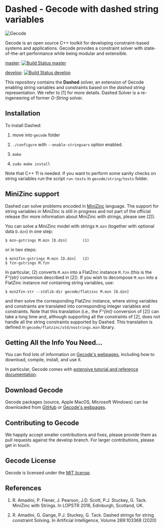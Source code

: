 # Dashed - Gecode with dashed string variables

![Gecode](images/gecode-logo-100.png "Gecode")

Gecode is an open source C++ toolkit for developing
constraint-based systems and applications. Gecode provides a
constraint solver with state-of-the-art performance while being
modular and extensible.

[master](https://github.com/Gecode/gecode/tree/master): 
[![Build Status master](https://api.travis-ci.org/Gecode/gecode.svg?branch=master)](https://travis-ci.org/Gecode/gecode)

[develop](https://github.com/Gecode/gecode/tree/develop): 
[![Build Status develop](https://api.travis-ci.org/Gecode/gecode.svg?branch=develop)](https://travis-ci.org/Gecode/gecode)


This repository contains the __Dashed__ solver, an extension of Gecode enabling 
string variables and constraints based on the _dashed string_ representation.
We refer to [1] for more details.
Dashed Solver is a re-ingeneering of former _G-String_ solver.

## Installation

To install Dashed:

1. move into ```gecode``` folder

2. ```./configure``` with ```--enable-stringvars``` option enabled.

3. ```make```

4. ```sudo make install```

Note that C++ 11 is needed. If you want to perform some sanity checks on string 
variables run the script ```run-tests``` in ```gecode/string/tests``` folder.

## MiniZinc support

Dashed can solve problems encoded in [MiniZinc](http://www.minizinc.org/) 
language. The support for string variables in MiniZinc is still in progress and 
not part of the official release (for more information about MiniZinc with 
strings, please see [2]).

You can solve a MiniZinc model with strings ```M.mzn``` (together with optional 
data ```D.dzn```) in one step:

    $ mzn-gstrings M.mzn [D.dzn]       (1)
   
or in two steps:
   
    $ mzn2fzn-gstrings M.mzn [D.dzn]   (2)
    $ fzn-gstrings M.fzn

In particular, (2) converts ```M.mzn``` into a FlatZinc instance ```M.fzn``` 
(this is the _F^{str}_ conversion described in [2]). If you wish to decompose 
```M.mzn``` into a FlatZinc instance _not_ containing string variables, use:

    $ mzn2fzn-str --stdlib-dir gecode/flatzinc M.mzn [D.dzn]
  
and then solve the corresponding FlatZinc instance, where string variables and 
constraints are translated into corresponding integer variables and constraints.
Note that this translation (i.e., the _F^{int}_ conversion of [2]) can take a 
long time and, although supporting all the constraints of [2], does not handle 
all the string constraints supported by Dashed. This translation is defined 
in ```gecode/flatzinc/std/nostrings.mzn``` library.

## Getting All the Info You Need...

You can find lots of information on
[Gecode's webpages](https://gecode.github.io),
including how to download, compile, install, and use it. 

In particular,
Gecode comes with
[extensive tutorial and reference documentation](https://gecode.github.io/documentation.html).

## Download Gecode

Gecode packages (source, Apple MacOS, Microsoft Windows) can be downloaded from
[GitHub](https://github.com/Gecode/gecode/releases)
or
[Gecode's webpages](https://gecode.github.io/download.html).

## Contributing to Gecode

We happily accept smaller contributions and fixes, please provide them as pull requests against the develop branch. For larger contributions, please get in touch.

## Gecode License

Gecode is licensed under the
[MIT license](https://github.com/Gecode/gecode/blob/master/LICENSE).

## References

1. R. Amadini, P. Flener, J. Pearson, J.D. Scott, P.J. Stuckey, G. Tack.
   MiniZinc with Strings. In LOPSTR 2016, Edinburgh, Scotland, UK.

2. R. Amadini, G. Gange, P.J. Stuckey, G. Tack. Dashed strings for string 
   constraint Solving. In Artificial Intelligence, Volume 289:103368 (2020)
   
   
